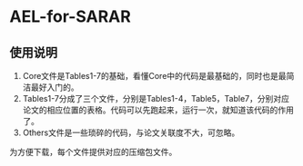 # AEL-for-SARAR

## 使用说明



1. Core文件是Tables1-7的基础，看懂Core中的代码是最基础的，同时也是最简洁最好入门的。
2. Tables1-7分成了三个文件，分别是Tables1-4，Table5，Table7，分别对应论文的相应位置的表格。代码可以先跑起来，运行一次，就知道该代码的作用了。
3. Others文件是一些琐碎的代码，与论文关联度不大，可忽略。

为方便下载，每个文件提供对应的压缩包文件。